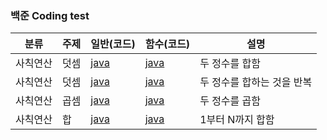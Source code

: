 ### 백준 Coding test

| 분류     | 주제 | 일반(코드)                                      | 함수(코드)                                      | 설명                       |
| -------- | ---- | ----------------------------------------------- | ----------------------------------------------- | -------------------------- |
| 사칙연산 | 덧셈 | [java](https://www.acmicpc.net/source/51271660) | [java](https://www.acmicpc.net/source/51271772) | 두 정수를 합함             |
| 사칙연산 | 덧셈 | [java](https://www.acmicpc.net/source/51272503) | [java](https://www.acmicpc.net/source/51273066) | 두 정수를 합하는 것을 반복 |
| 사칙연산 | 곱셈 | [java](https://www.acmicpc.net/source/51305648) | [java](https://www.acmicpc.net/source/51305765) | 두 정수를 곱함             |
| 사칙연산 | 합   | [java](https://www.acmicpc.net/source/51308080) | [java]()                                        | 1부터 N까지 합함           |
